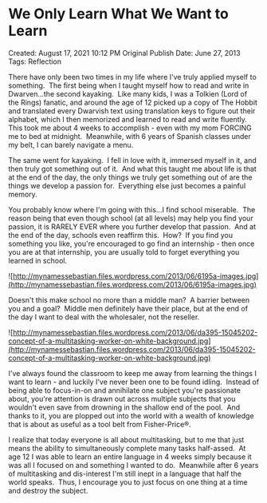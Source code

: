 # We Only Learn What We Want to Learn

Created: August 17, 2021 10:12 PM
Original Publish Date: June 27, 2013
Tags: Reflection

There have only been two times in my life where I've truly applied myself to something.  The first being when I taught myself how to read and write in Dwarven...the second kayaking.  Like many kids, I was a Tolkien (Lord of the Rings) fanatic, and around the age of 12 picked up a copy of The Hobbit and translated every Dwarvish text using translation keys to figure out their alphabet, which I then memorized and learned to read and write fluently.  This took me about 4 weeks to accomplish - even with my mom FORCING me to bed at midnight.  Meanwhile, with 6 years of Spanish classes under my belt, I can barely navigate a menu.

The same went for kayaking.  I fell in love with it, immersed myself in it, and then truly got something out of it.  And what this taught me about life is that at the end of the day, the only things we truly get something out of are the things we develop a passion for.  Everything else just becomes a painful memory.

You probably know where I'm going with this...I find school miserable.  The reason being that even though school (at all levels) may help you find your passion, it is RARELY EVER where you further develop that passion.  And at the end of the day, schools even reaffirm this.  How?  If you find you something you like, you're encouraged to go find an internship - then once you are at that internship, you are usually told to forget everything you learned in school.

![http://mynamessebastian.files.wordpress.com/2013/06/6195a-images.jpg](http://mynamessebastian.files.wordpress.com/2013/06/6195a-images.jpg)

Doesn't this make school no more than a middle man?  A barrier between you and a goal?  Middle men definitely have their place, but at the end of the day I want to deal with the wholesaler, not the reseller.

![http://mynamessebastian.files.wordpress.com/2013/06/da395-15045202-concept-of-a-multitasking-worker-on-white-background.jpg](http://mynamessebastian.files.wordpress.com/2013/06/da395-15045202-concept-of-a-multitasking-worker-on-white-background.jpg)

I've always found the classroom to keep me away from learning the things I want to learn - and luckily I've never been one to be found idling.  Instead of being able to focus-in-on and annihilate one subject you're passionate about, you're attention is drawn out across multiple subjects that you wouldn't even save from drowning in the shallow end of the pool.  And thanks to it, you are plopped out into the world with a wealth of knowledge that is about as useful as a tool belt from Fisher-Price®.

I realize that today everyone is all about multitasking, but to me that just means the ability to simultaneously complete many tasks half-assed.  At age 12 I was able to learn an entire language in 4 weeks simply because it was all I focused on and something I wanted to do.  Meanwhile after 6 years of multitasking and dis-interest I'm still inept in a language that half the world speaks.  Thus, I encourage you to just focus on one thing at a time and destroy the subject.